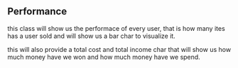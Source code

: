 ## Performance

this class will show us the performace of every user, that is how many ites has a user sold and will show us a bar char to visualize it.

this will also provide a total cost and total income char that will show us how much money have we won and how much money have we spend.